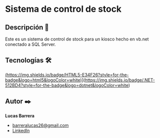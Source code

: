 # Sistema de control de stock

## Descripción 📑
Este es un sistema de control de stock para un kiosco hecho en vb.net conectado a SQL Server.

## Tecnologías 🛠
<!-- Iconos sacados de: https://github.com/hendrasob/badges/blob/master/README.md y https://github.com/alexandresanlim/Badges4-README.md-Profile -->
[(https://img.shields.io/badge/HTML5-E34F26?style=for-the-badge&logo=html5&logoColor=white)](https://es.wikipedia.org/wiki/HTML5)](https://img.shields.io/badge/.NET-512BD4?style=for-the-badge&logo=dotnet&logoColor=white)

## Autor ✒️
**Lucas Barrera**

* [barreralucas26@gmail.com](barreralucas26@gmail.com)
* [LinkedIn](https://www.linkedin.com/in/lucas-barrera-dev)

